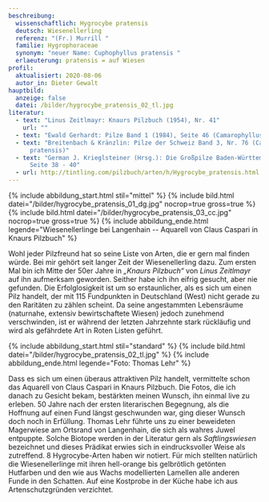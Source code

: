```yaml
---
beschreibung:
  wissenschaftlich: Hygrocybe pratensis
  deutsch: Wiesenellerling
  referenz: "(Fr.) Murrill "
  familie: Hygrophoraceae
  synonym: "neuer Name: Cuphophyllus pratensis "
  erlaeuterung: pratensis = auf Wiesen
profil:
  aktualisiert: 2020-08-06
  autor_in: Dieter Gewalt
hauptbild:
  anzeige: false
  datei: /bilder/hygrocybe_pratensis_02_tl.jpg
literatur:
  - text: "Linus Zeitlmayr: Knaurs Pilzbuch (1954), Nr. 41"
    url: ""
  - text: "Ewald Gerhardt: Pilze Band 1 (1984), Seite 46 (Camarophyllus pratense)"
  - text: "Breitenbach & Kränzlin: Pilze der Schweiz Band 3, Nr. 76 (Camarophyllus
      pratensis)"
  - text: "German J. Krieglsteiner (Hrsg.): Die Großpilze Baden-Württembergs Band 3,
      Seite 38 - 40"
  - url: http://tintling.com/pilzbuch/arten/h/Hygrocybe_pratensis.html
---
```

{% include abbildung_start.html stil="mittel" %}
{% include bild.html datei="/bilder/hygrocybe_pratensis_01_dg.jpg" nocrop=true gross=true %}
{% include bild.html datei="/bilder/hygrocybe_pratensis_03_cc.jpg" nocrop=true gross=true %}
{% include abbildung_ende.html legende="Wiesenellerlinge bei Langenhain -- Aquarell von Claus Caspari in Knaurs Pilzbuch" %}

Wohl jeder Pilzfreund hat so seine Liste von Arten, die er gern mal finden würde. Bei mir gehört seit langer Zeit der Wiesenellerling dazu. Zum ersten Mal bin ich Mitte der 50er Jahre in *„Knaurs Pilzbuch“* von *Linus Zeitlmayr* auf ihn aufmerksam geworden. Seither habe ich ihn eifrig gesucht, aber nie gefunden. Die Erfolglosigkeit ist um so erstaunlicher, als es sich um einen Pilz handelt, der mit 115 Fundpunkten in Deutschland (West) nicht gerade zu den Raritäten zu zählen scheint. Da seine angestammten Lebensräume (naturnahe, extensiv bewirtschaftete Wiesen) jedoch zunehmend verschwinden, ist er während der letzten Jahrzehnte stark rückläufig und wird als gefährdete Art in Roten Listen geführt.

{% include abbildung_start.html stil="standard" %}
{% include bild.html datei="/bilder/hygrocybe_pratensis_02_tl.jpg" %}
{% include abbildung_ende.html legende="Foto: Thomas Lehr" %}

Dass es sich um einen überaus attraktiven Pilz handelt, vermittelte schon das Aquarell von Claus Caspari in Knaurs Pilzbuch. Die Fotos, die ich danach zu Gesicht bekam, bestärkten meinen Wunsch, ihn einmal live zu erleben. 50 Jahre nach der ersten literarischen Begegnung, als die Hoffnung auf einen Fund längst geschwunden war, ging dieser Wunsch doch noch in Erfüllung. Thomas Lehr führte uns zu einer beweideten Magerwiese am Ortsrand von Langenhain, die sich als wahres Juwel entpuppte. Solche Biotope werden in der Literatur gern als *Saftlingswiesen* bezeichnet und dieses Prädikat erwies sich in eindrucksvoller Weise als zutreffend. 8 Hygrocybe-Arten haben wir notiert. Für mich stellten natürlich die Wiesenellerlinge mit ihren hell-orange bis gelbrötlich getönten Hutfarben und den wie aus Wachs modellierten Lamellen alle anderen Funde in den Schatten. Auf eine Kostprobe in der Küche habe ich aus Artenschutzgründen verzichtet.